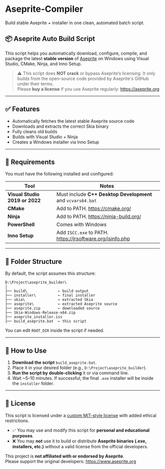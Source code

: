 # Aseprite-Compiler
Build stable Aseprite + installer in one clean, automated batch script.

## 📦 Aseprite Auto Build Script

This script helps you automatically download, configure, compile, and package the latest **stable version** of [Aseprite](https://www.aseprite.org) on Windows using Visual Studio, CMake, Ninja, and Inno Setup.

> ⚠️ This script does **NOT crack** or bypass Aseprite’s licensing. It only builds from the open-source code provided by Aseprite's GitHub under their terms.  
> Please **buy a license** if you use Aseprite regularly: https://aseprite.org

---

## ✅ Features

- Automatically fetches the latest stable Aseprite source code
- Downloads and extracts the correct Skia binary
- Fully cleans old builds
- Builds with Visual Studio + Ninja
- Creates a Windows installer via Inno Setup

---

## 🧰 Requirements

You must have the following installed and configured:

| Tool         | Notes |
|--------------|-------|
| **Visual Studio 2019 or 2022** | Must include **C++ Desktop Development** and `vcvars64.bat` |
| **CMake**     | Add to PATH. https://cmake.org/ |
| **Ninja**     | Add to PATH. https://ninja-build.org/ |
| **PowerShell** | Comes with Windows |
| **Inno Setup** | Add `ISCC.exe` to PATH. https://jrsoftware.org/isinfo.php |

---

## 📂 Folder Structure

By default, the script assumes this structure:

```
D:\Project\aseprite_builder\
│
├── build\              ← build output
├── installer\          ← final installer
├── skia\               ← extracted Skia
├── aseprite\           ← extracted Aseprite source
├── aseprite.zip        ← downloaded source
├── Skia-Windows-Release-x64.zip
├── aseprite_installer.iss
├── build_aseprite.bat  ← this script
```

You can edit `ROOT_DIR` inside the script if needed.

---

## 🚀 How to Use

1. **Download the script** `build_aseprite.bat`.
2. Place it in your desired folder (e.g., `D:\Project\aseprite_builder`).
3. **Run the script by double-clicking** it or via command line.
4. Wait ~5–10 minutes. If successful, the final `.exe` installer will be inside the `installer` folder.

---

## 📄 License

This script is licensed under a [custom MIT-style license](LICENSE) with added ethical restrictions.

- ✅ You may use and modify this script for **personal and educational purposes**.
- ❌ You may **not** use it to build or distribute **Aseprite binaries (.exe, installers, etc.)** without a valid license from the official developers.

This project is **not affiliated with or endorsed by Aseprite**.  
Please support the original developers: https://www.aseprite.org
